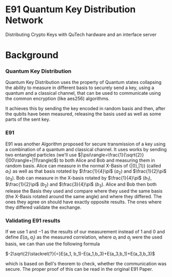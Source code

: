 # E91 Quantum Key Distribution Network
Distributing Crypto Keys with QuTech hardware and an interface server
# Background

### Quantum Key Distribution
Quantum Key Distribution uses the property of Quantum states collapsing the ability to measure in different basis 
to securely send a key, using a quantum and a classical channel, that can be used to communicate using the common encryption (like aes256) algorithms.

It achieves this by sending the key encoded in random basis and then, after the qubits have been measured, releasing the basis used as well as some parts of the sent key.

### E91
E91 was another Algorithm proposed for secure transmission of a key using a combination of a quantum and classical channel.
It uses works by sending two entangled particles (we'll use $|\psi\rangle=\frac{1}{\sqrt{2}}(|00\rangle+|11\rangle)$) to both Alice and Bob and measuring them in random basis. Alice can measure in the normal X-Basis of $\{|0\rangle, |1\rangle\}$ (called $a_1$) as well as that basis rotated by $\frac{1}{4}\pi$ ($a_2$) and $\frac{1}{2}\pi$ ($a_3$). Bob can measure in the X-basis rotated by $\frac{1}{4}\pi$ ($b_1$), $\frac{1}{2}\pi$ ($b_2$) and $\frac{3}{4}\pi$ ($b_3$).
Alice and Bob then both release the Basis they used and compare where they used the same basis (the X-Basis rotated around the same angle) and where they differed. The ones they agree on should have exactly opposite results. The ones where they differed validate the exchange.

### Validating E91 results
If we use $1$ and $-1$ as the results of our measurement instead of $1$ and $0$ and define $E(a_i, a_j)$ as the measured correlation, where $a_i$ and $a_j$ were the used basis, we can than use the following formula

$-2\sqrt{2}\stackrel{?}{=}E(a_1, b_1)-E(a_1,b_3)+E(a_3,b_1)+E(a_3,b_3)$

which is based on Bell's theorem to check, whether the communication was secure. The proper proof of this can be read in the original E91 Paper.
